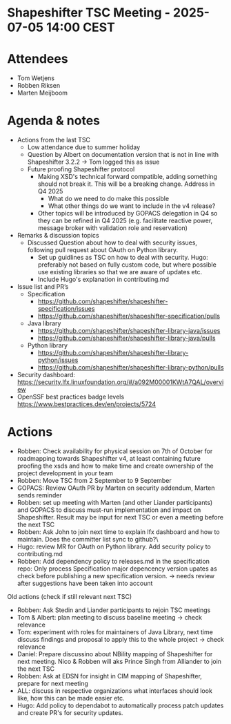 # Shapeshifter TSC Meeting - 2025-07-05 14:00 CEST

# Attendees
- Tom Wetjens
- Robben Riksen
- Marten Meijboom

# Agenda & notes
- Actions from the last TSC
  - Low attendance due to summer holiday
  - Question by Albert on documentation version that is not in line with Shapeshifter 3.2.2 -> Tom logged this as issue 
  - Future proofing Shapeshifter protocol
      - Making XSD's technical forward compatible, adding something should not break it. This will be a breaking change. Address in Q4 2025
          - What do we need to do make this possible
          - What other things do we want to include in the v4 release?
      - Other topics will be introduced by GOPACS delegation in Q4 so they can be refined in Q4 2025 (e.g. facilitate reactive power, message broker with validation role and reservation)
- Remarks & discussion topics
  - Discussed Question about how to deal with security issues, following pull request about OAuth on Python library.
      - Set up guidlines as TSC on how to deal with security. Hugo: preferably not based on fully custom code, but where possible use existing libraries so that we are aware of updates etc.
      - Include Hugo's explanation in contributing.md
- Issue list and PR’s
  - Specification
      - https://github.com/shapeshifter/shapeshifter-specification/issues
      - https://github.com/shapeshifter/shapeshifter-specification/pulls
  - Java library
      - https://github.com/shapeshifter/shapeshifter-library-java/issues
      - https://github.com/shapeshifter/shapeshifter-library-java/pulls
  - Python library
      - https://github.com/shapeshifter/shapeshifter-library-python/issues
      - https://github.com/shapeshifter/shapeshifter-library-python/pulls
- Security dashboard: https://security.lfx.linuxfoundation.org/#/a092M00001KWtA7QAL/overview
- OpenSSF best practices badge levels https://www.bestpractices.dev/en/projects/5724 

# Actions
- Robben: Check availability for physical session on 7th of October for roadmapping towards Shapeshifter v4, at least containing future proofing the xsds and how to make time and create ownership of the project development in your team 
- Robben: Move TSC from 2 September to 9 September
- GOPACS: Review OAuth PR by Marten on security addendum, Marten sends reminder
- Robben: set up meeting with Marten (and other Liander participants) and GOPACS to discuss must-run implementation and impact on Shapeshifter. Result may be input for next TSC or even a meeting before the next TSC
- Robben: Ask John to join next time to explain lfx dashboard and how to maintain. Does the committer list sync to github?\
- Hugo: review MR for OAuth on Python library. Add security policy to contributing.md
- Robben: Add dependency policy to releases.md in the specification repo: Only process Specification major depencency version upates as check before publishing a new specification version. -> needs review after suggestions have been taken into account


Old actions (check if still relevant next TSC)
- Robben: Ask Stedin and Liander participants to rejoin TSC meetings
- Tom & Albert: plan meeting to discuss baseline meeting -> check relevance
- Tom: experiment with roles for maintainers of Java Library, next time discuss findings and proposal to apply this to the whole project -> check relevance
- Daniel: Prepare discussino about NBility mapping of Shapeshifter for next meeting. Nico & Robben will aks Prince Singh from Alliander to join the next TSC
- Robben: Ask at EDSN for insight in CIM mapping of Shapeshifter, prepare for next meeting
- ALL: discuss in respective organizations what interfaces should look like, how this can be made easier etc.
- Hugo: Add policy to dependabot to automatically process patch updates and create PR's for security updates.
